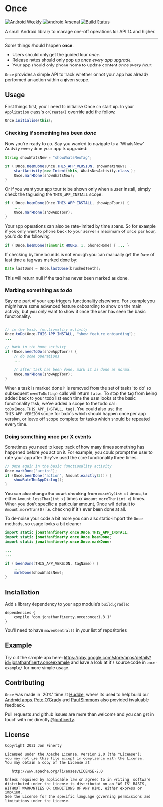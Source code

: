 # Once
[![Android Weekly](http://img.shields.io/badge/Android%20Weekly-%23164-33B5E5.svg?style=flat)](http://androidweekly.net/issues/issue-164)
[![Android Arsenal](https://img.shields.io/badge/Android%20Arsenal-Once-brightgreen.svg?style=flat)](http://android-arsenal.com/details/1/2206)
[![Build Status](https://travis-ci.org/jonfinerty/Once.svg?branch=master)](https://travis-ci.org/jonfinerty/Once)

A small Android library to manage one-off operations for API 14 and higher.

----

Some things should happen **once**.
* Users should only get the guided tour _once_. 
* Release notes should only pop up _once every app upgrade_. 
* Your app should only phone home to update content _once every hour_.

`Once` provides a simple API to track whether or not your app has already performed an action within a given scope.

## Usage

First things first, you'll need to initialise Once on start up. In your `Application` class's `onCreate()` override add the follow:

```java
Once.initialise(this);
```


### Checking if something has been _done_

Now you're ready to go. Say you wanted to navigate to a 'WhatsNew' Activity every time your app is upgraded:

```java
String showWhatsNew = "showWhatsNewTag";

if (!Once.beenDone(Once.THIS_APP_VERSION, showWhatsNew)) {
    startActivity(new Intent(this, WhatsNewActivity.class));
    Once.markDone(showWhatsNew);
}
```

Or if you want your app tour to be shown only when a user install, simply check the tag using the `THIS_APP_INSTALL` scope:

```java
if (!Once.beenDone(Once.THIS_APP_INSTALL, showAppTour)) {
    ...
    Once.markDone(showAppTour);
}
```

Your app operations can also be rate-limited by time spans. So for example if you only want to phone back to your server a maximum of once per hour, you'd do the following: 
```java
if (!Once.beenDone(TimeUnit.HOURS, 1, phonedHome) { ... }
```

If checking by time bounds is not enough you can manually get the `Date` of last time a tag was marked done by:
```java
Date lastDone = Once.lastDone(brushedTeeth);
```
This will return null if the tag has never been marked as done.

### Marking something as _to do_

Say one part of your app triggers functionality elsewhere. For example you might have some advanced feature onboarding to show on the main activity, but you only want to show it once the user has seen the basic functionality.

```java

// in the basic functionality activity
Once.toDo(Once.THIS_APP_INSTALL, "show feature onboarding");
...

// back in the home activity
if (Once.needToDo(showAppTour)) {
    // do some operations
    ...

    // after task has been done, mark it as done as normal
    Once.markDone(showAppTour);
}
```

When a task is marked done it is removed from the set of tasks 'to do' so subsequent `needToDo(tag)` calls will return `false`. To stop the tag from being added back to your todo list each time the user looks at the basic functionality task, we've added a scope to the todo call: `toDo(Once.THIS_APP_INSTALL, tag)`. You could also use the `THIS_APP_VERSION` scope for todo's which should happen once per app version, or leave off scope complete for tasks which should be repeated every time.

### Doing something once per X events

Sometimes you need to keep track of how many times something has happened before you act on it. For example, you could prompt the user to rate your app after they've used the core functionality three times.

```java
// Once again in the basic functionality activity
Once.markDone("action");
if (Once.beenDone("action", Amount.exactly(3))) {
    showRateTheAppDialog();
}
```

You can also change the count checking from `exactly(int x)` times, to either `Amount.lessThan(int x)` times or `Amount.moreThan(int x)` times. When you don't specific a particular amount, Once will default to `Amount.moreThan(0)` i.e. checking if it's ever been done at all.

To de-noise your code a bit more you can also static-import the `Once` methods, so usage looks a bit cleaner

```java
import static jonathanfinerty.once.Once.THIS_APP_INSTALL;
import static jonathanfinerty.once.Once.beenDone;
import static jonathanfinerty.once.Once.markDone;

...
...

if (!beenDone(THIS_APP_VERSION, tagName)) {
    ...
    markDone(showWhatsNew);
}
```

## Installation

Add a library dependency to your app module's `build.gradle`:

```
dependencies {
    compile 'com.jonathanfinerty.once:once:1.3.1'
}
```

You'll need to have `mavenCentral()` in your list of repositories

## Example

Try out the sample app here: https://play.google.com/store/apps/details?id=jonathanfinerty.onceexample and have a look at it's source code in `once-example/` for more simple usage.

## Contributing

`Once` was made in '20%' time at [Huddle](https://talentcommunity.huddle.com/), where its used to help build our [Android apps](https://play.google.com/store/apps/details?id=com.huddle.huddle). [Pete O'Grady](https://twitter.com/peteog) and [Paul Simmons](https://twitter.com/slamminsoup) also provided invaluable feedback.

Pull requests and github issues are more than welcome and you can get in touch with me directly [@jonfinerty](https://twitter.com/jonfinerty).

## License

```
Copyright 2021 Jon Finerty

Licensed under the Apache License, Version 2.0 (the "License");
you may not use this file except in compliance with the License.
You may obtain a copy of the License at

   http://www.apache.org/licenses/LICENSE-2.0

Unless required by applicable law or agreed to in writing, software
distributed under the License is distributed on an "AS IS" BASIS,
WITHOUT WARRANTIES OR CONDITIONS OF ANY KIND, either express or implied.
See the License for the specific language governing permissions and
limitations under the License.
```
